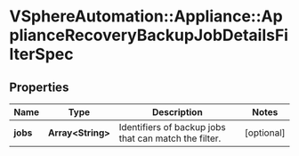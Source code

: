# VSphereAutomation::Appliance::ApplianceRecoveryBackupJobDetailsFilterSpec

## Properties
Name | Type | Description | Notes
------------ | ------------- | ------------- | -------------
**jobs** | **Array&lt;String&gt;** | Identifiers of backup jobs that can match the filter. | [optional] 


